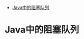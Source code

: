 <!-- TOC -->

- [Java中的阻塞队列](#java%e4%b8%ad%e7%9a%84%e9%98%bb%e5%a1%9e%e9%98%9f%e5%88%97)

<!-- /TOC -->
# Java中的阻塞队列
